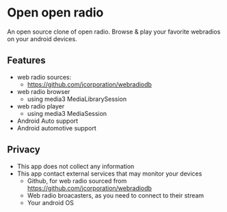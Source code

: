 # Open open radio

An open source clone of open radio. 
Browse & play your favorite webradios on your android devices.

## Features

- web radio sources:
  - https://github.com/jcorporation/webradiodb
- web radio browser
  - using media3 MediaLibrarySession
- web radio player
  - using media3 MediaSession
- Android Auto support
- Android automotive support


## Privacy

- This app does not collect any information
- This app contact external services that may monitor your devices
  - Github, for web radio sourced from https://github.com/jcorporation/webradiodb
  - Web radio broacasters, as you need to connect to their stream
  - Your android OS

